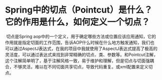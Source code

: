 # Spring中的切点（Pointcut）是什么？它的作用是什么，如何定义一个切点？

​	  切点是Spring aop中的一个定义，用于确定哪些方法或位置应该应用通知，它的作用就是指定切面的工作范围，告诉AOP什么时候在什么地方触发通知，我们也可以通过AspectJ表达式，在我的项目中我就使用了AspectJ表达式提高了极高的灵活度，可以通过表达式来找到非常精确的切点、类、参数等。和Pointcut注解，这个注解简单明了，基于注解风格一致，易于维护和理解，但是切点与切面强耦合，不够灵活，难以在不同切面共享切点，导致代码重复。或xml配置来定义切点。

